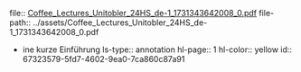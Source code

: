 file:: [Coffee_Lectures_Unitobler_24HS_de-1_1731343642008_0.pdf](../assets/Coffee_Lectures_Unitobler_24HS_de-1_1731343642008_0.pdf)
file-path:: ../assets/Coffee_Lectures_Unitobler_24HS_de-1_1731343642008_0.pdf

- ine kurze Einführung
  ls-type:: annotation
  hl-page:: 1
  hl-color:: yellow
  id:: 67323579-5fd7-4602-9ea0-7ca860c87a91